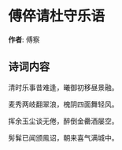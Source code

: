 # 傅倅请杜守乐语

**作者**: 傅察

## 诗词内容

清时乐事昔难逢，曦御初移昼景融。

麦秀两岐翻翠浪，槐阴四面舞轻风。

挥余玉尘谈无倦，醉倒金罍酒屡空。

髣髴已闻颁鳯诏，朝来喜气满城中。

